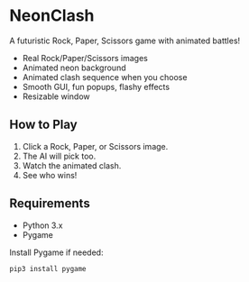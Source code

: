# NeonClash

A futuristic Rock, Paper, Scissors game with animated battles!

- Real Rock/Paper/Scissors images
- Animated neon background
- Animated clash sequence when you choose
- Smooth GUI, fun popups, flashy effects
- Resizable window

## How to Play
1. Click a Rock, Paper, or Scissors image.
2. The AI will pick too.
3. Watch the animated clash.
4. See who wins!

## Requirements
- Python 3.x
- Pygame

Install Pygame if needed:
```bash
pip3 install pygame
